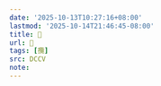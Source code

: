 ```yaml
---
date: '2025-10-13T10:27:16+08:00'
lastmod: '2025-10-14T21:46:45-08:00'
title: 􀈾
url: 􀈾
tags: [攬]
src: DCCV
note:
---
```


